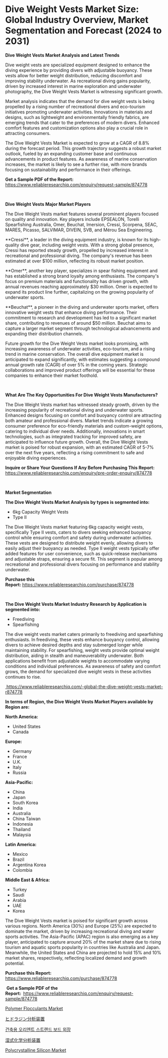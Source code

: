 <p><h1>Dive Weight Vests Market Size: Global Industry Overview, Market Segmentation and Forecast (2024 to 2031)</h1></p><p><strong>Dive Weight Vests Market Analysis and Latest Trends</strong></p>
<p><p>Dive weight vests are specialized equipment designed to enhance the diving experience by providing divers with adjustable buoyancy. These vests allow for better weight distribution, reducing discomfort and improving stability underwater. As recreational diving gains popularity, driven by increased interest in marine exploration and underwater photography, the Dive Weight Vests Market is witnessing significant growth. </p><p>Market analysis indicates that the demand for dive weight vests is being propelled by a rising number of recreational divers and eco-tourism initiatives promoting underwater activities. Innovations in materials and designs, such as lightweight and environmentally friendly fabrics, are emerging trends that cater to the preferences of modern divers. Enhanced comfort features and customization options also play a crucial role in attracting consumers.</p><p>The Dive Weight Vests Market is expected to grow at a CAGR of 8.8% during the forecast period. This growth trajectory suggests a robust market outlook, fueled by an expanding customer base and continuous advancements in product features. As awareness of marine conservation increases, the market is likely to see a further rise, with more brands focusing on sustainability and performance in their offerings.</p></p>
<p><strong>Get a Sample PDF of the Report:&nbsp;</strong> <a href="https://www.reliableresearchiq.com/enquiry/request-sample/874778">https://www.reliableresearchiq.com/enquiry/request-sample/874778</a></p>
<p>&nbsp;</p>
<p><strong>Dive Weight Vests Major Market Players</strong></p>
<p><p>The Dive Weight Vests market features several prominent players focused on quality and innovation. Key players include EPSEALON, Torelli Spearfishing Australia, Omer, Beuchat, Imersion, Cressi, Scorpena, SEAC, MARES, Picasso, SALVIMAR, DIVEIN, SVB, and Mérou Sea Engineering.</p><p>**Cressi**, a leader in the diving equipment industry, is known for its high-quality dive gear, including weight vests. With a strong global presence, Cressi has reported steady growth, propelled by increased interest in recreational and professional diving. The company's revenue has been estimated at over $100 million, reflecting its robust market position.</p><p>**Omer**, another key player, specializes in spear fishing equipment and has established a strong brand loyalty among enthusiasts. The company's focus on premium materials and functionality has driven growth, with annual revenues reaching approximately $30 million. Omer is expected to expand its product line further, capitalizing on the growing popularity of underwater sports.</p><p>**Beuchat**, a pioneer in the diving and underwater sports market, offers innovative weight vests that enhance diving performance. Their commitment to research and development has led to a significant market share, contributing to revenues of around $50 million. Beuchat aims to capture a larger market segment through technological advancements and expanding their distribution channels.</p><p>Future growth for the Dive Weight Vests market looks promising, with increasing awareness of underwater activities, eco-tourism, and a rising trend in marine conservation. The overall dive equipment market is anticipated to expand significantly, with estimates suggesting a compound annual growth rate (CAGR) of over 5% in the coming years. Strategic collaborations and improved product offerings will be essential for these companies to enhance their market foothold.</p></p>
<p>&nbsp;</p>
<p><strong>What Are The Key Opportunities For Dive Weight Vests Manufacturers?</strong></p>
<p><p>The Dive Weight Vests market has witnessed steady growth, driven by the increasing popularity of recreational diving and underwater sports. Enhanced designs focusing on comfort and buoyancy control are attracting both amateur and professional divers. Market trends indicate a growing consumer preference for eco-friendly materials and custom-weight options, catering to individual diver needs. Additionally, innovations in smart technologies, such as integrated tracking for improved safety, are anticipated to influence future growth. Overall, the Dive Weight Vests market is poised for robust expansion, with an estimated CAGR of 5-7% over the next five years, reflecting a rising commitment to safe and enjoyable diving experiences.</p></p>
<p><strong>Inquire or Share Your Questions If Any Before Purchasing This Report:</strong> <a href="https://www.reliableresearchiq.com/enquiry/pre-order-enquiry/874778">https://www.reliableresearchiq.com/enquiry/pre-order-enquiry/874778</a></p>
<p>&nbsp;</p>
<p><strong>Market Segmentation</strong></p>
<p><strong>The Dive Weight Vests Market Analysis by types is segmented into:</strong></p>
<p><ul><li>6kg Capacity Weight Vests</li><li>Type II</li></ul></p>
<p><p>The Dive Weight Vests market featuring 6kg capacity weight vests, specifically Type II vests, caters to divers seeking enhanced buoyancy control while ensuring comfort and safety during underwater activities. These vests are designed to distribute weight evenly, allowing divers to easily adjust their buoyancy as needed. Type II weight vests typically offer added features for user convenience, such as quick-release mechanisms and adjustable straps, ensuring a secure fit. This segment is popular among recreational and professional divers focusing on performance and stability underwater.</p></p>
<p><strong>Purchase this Report:&nbsp;</strong><a href="https://www.reliableresearchiq.com/purchase/874778">https://www.reliableresearchiq.com/purchase/874778</a></p>
<p>&nbsp;</p>
<p><strong>The Dive Weight Vests Market Industry Research by Application is segmented into:</strong></p>
<p><ul><li>Freediving</li><li>Spearfishing</li></ul></p>
<p><p>The dive weight vests market caters primarily to freediving and spearfishing enthusiasts. In freediving, these vests enhance buoyancy control, allowing divers to achieve desired depths and stay submerged longer while maintaining stability. For spearfishing, weight vests provide optimal weight distribution, aiding in stealth and maneuverability underwater. Both applications benefit from adjustable weights to accommodate varying conditions and individual preferences. As awareness of safety and comfort grows, the demand for specialized dive weight vests in these activities continues to rise.</p></p>
<p><a href="https://www.reliableresearchiq.com/-global-the-dive-weight-vests-market-r874778">&nbsp;https://www.reliableresearchiq.com/-global-the-dive-weight-vests-market-r874778</a></p>
<p><strong>In terms of Region, the Dive Weight Vests Market Players available by Region are:</strong></p>
<p>
    <p> <strong> North America: </strong>
        <ul>
            <li>United States</li>
            <li>Canada</li>
        </ul>
        </p> 
    <p> <strong> Europe: </strong>
        <ul>
            <li>Germany</li>
            <li>France</li>
            <li>U.K.</li>
            <li>Italy</li>
            <li>Russia</li>
        </ul>
        </p> 
    <p> <strong> Asia-Pacific: </strong>
        <ul>
            <li>China</li>
            <li>Japan</li>
            <li>South Korea</li>
            <li>India</li>
            <li>Australia</li>
            <li>China Taiwan</li>
            <li>Indonesia</li>
            <li>Thailand</li>
            <li>Malaysia</li>
        </ul>
        </p> 
    <p> <strong> Latin America: </strong>
        <ul>
            <li>Mexico</li>
            <li>Brazil</li>
            <li>Argentina Korea</li>
            <li>Colombia</li>
        </ul>
        </p> 
    <p> <strong> Middle East & Africa: </strong>
        <ul>
            <li>Turkey</li>
            <li>Saudi</li>
            <li>Arabia</li>
            <li>UAE</li>
            <li>Korea</li>
        </ul>
    </p>
    </p>
<p><p>The Dive Weight Vests market is poised for significant growth across various regions. North America (30%) and Europe (25%) are expected to dominate the market, driven by increasing recreational diving and water sports activities. The Asia-Pacific (APAC) region is also emerging as a key player, anticipated to capture around 20% of the market share due to rising tourism and aquatic sports popularity in countries like Australia and Japan. Meanwhile, the United States and China are projected to hold 15% and 10% market shares, respectively, reflecting localized demand and growth potential.</p></p>
<p><strong>Purchase this Report: </strong><a href="https://www.reliableresearchiq.com/purchase/874778">https://www.reliableresearchiq.com/purchase/874778</a></p>
<p>&nbsp;<strong>Get a Sample PDF of the Report:&nbsp;&nbsp;</strong><a href="https://www.reliableresearchiq.com/enquiry/request-sample/874778">https://www.reliableresearchiq.com/enquiry/request-sample/874778</a></p>
<p><strong></strong></p>
<p><p><a href="https://medium.com/@jimmygar1no/the-polymer-flocculants-market-industry-provides-a-comprehensive-and-current-analysis-of-the-02832e6f2fc2">Polymer Flocculants Market</a></p><p><a href="https://medium.com/@barbarakss89/hydrazine-analyzer-market-%E3%81%AF-%E3%82%B3%E3%82%B9%E3%83%88%E7%AE%A1%E7%90%86%E3%81%A8%E5%8A%B9%E7%8E%87%E5%90%91%E4%B8%8A%E3%82%92%E5%84%AA%E5%85%88%E3%81%97%E3%81%BE%E3%81%99-%E3%81%95%E3%82%89%E3%81%AB-%E5%A0%B1%E5%91%8A%E6%9B%B8%E3%81%AF%E5%B8%82%E5%A0%B4%E3%81%AE%E9%9C%80%E8%A6%81%E9%9D%A2%E3%81%A8%E4%BE%9B%E7%B5%A6%E9%9D%A2%E3%81%AE%E4%B8%A1%E6%96%B9%E3%82%92%E3%82%AB%E3%83%90%E3%83%BC%E3%81%97%E3%81%A6%E3%81%84%E3%81%BE%E3%81%99-hydrazine-analyzer-3ddae16df902">ヒドラジン分析装置</a></p><p><a href="https://medium.com/@darianswift1922_33282/%EA%B1%B4%EC%B6%95-%EC%82%B0%EC%97%85-%EB%B6%84%EC%84%9D-%EB%B3%B4%EA%B3%A0%EC%84%9C-%EB%B0%A9%ED%96%A5%EC%84%B1-%EC%8A%A4%ED%8A%B8%EB%9E%9C%EB%93%9C-%EB%B3%B4%EB%93%9C-%EC%89%90%EC%9D%B4%EC%8B%B1%EC%9D%98-%EC%8B%9C%EC%9E%A5-%EA%B7%9C%EB%AA%A8%EA%B0%80-2024%EB%85%84%EB%B6%80%ED%84%B0-2031%EB%85%84%EA%B9%8C%EC%A7%80%EC%9D%98-%EA%B8%B0%EA%B0%84-%EB%8F%99%EC%95%88-%EC%95%A0%ED%94%8C%EB%A6%AC%EC%BC%80%EC%9D%B4%EC%85%98-%EC%9C%A0%ED%98%95-%EB%B0%8F-%EC%A7%80%EC%97%AD%EB%B3%84%EB%A1%9C-%EC%97%B0%ED%8F%89%EA%B7%A0-%EC%84%B1%EC%9E%A5%EB%A5%A0-cagr-8-8-%EB%A1%9C-276e6260194c">건축용 오리엔트 스트랜드 보드 외장</a></p><p><a href="https://medium.com/@barbarakss89/wet-chemical-analyzer-market-%E3%81%AE%E3%82%B0%E3%83%AD%E3%83%BC%E3%83%90%E3%83%AB%E5%B8%82%E5%A0%B4%E6%A6%82%E8%A6%81%E3%81%AF-%E4%B8%96%E7%95%8C%E3%81%8A%E3%82%88%E3%81%B3%E4%B8%BB%E8%A6%81%E5%B8%82%E5%A0%B4%E3%81%AB%E3%81%8A%E3%81%91%E3%82%8B%E6%A5%AD%E7%95%8C%E3%81%AB%E5%BD%B1%E9%9F%BF%E3%82%92%E4%B8%8E%E3%81%88%E3%82%8B%E4%B8%BB%E8%A6%81%E3%81%AA%E3%83%88%E3%83%AC%E3%83%B3%E3%83%89%E3%81%AB%E3%81%A4%E3%81%84%E3%81%A6-%E7%8B%AC%E8%87%AA%E3%81%AE%E8%A6%96%E7%82%B9%E3%82%92%E6%8F%90%E4%BE%9B%E3%81%97%E3%81%BE%E3%81%99-373859aa773c">湿式化学分析装置</a></p><p><a href="https://issuu.com/reportprime-2/docs/polycrystalline-silicon-market-size_e4d2cd50aad1d3">Polycrystalline Silicon Market</a></p></p>